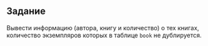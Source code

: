 ## Задание

Вывести информацию (автора, книгу и количество) о тех книгах, количество экземпляров которых в таблице `book` не дублируется.